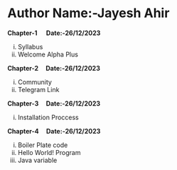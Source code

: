 # Author Name:-Jayesh Ahir
<strong>Chapter-1 &nbsp;&nbsp;&nbsp;&nbsp; Date:-26/12/2023</strong><br>
<ol type="i">
<li>Syllabus</li>
<li>Welcome Alpha Plus</li>
</ol>
<strong>Chapter-2 &nbsp;&nbsp;&nbsp;&nbsp;Date:-26/12/2023</strong><br>
<ol type="i">
<li>Community</li>
<li>Telegram Link</li>
</ol>
<strong>Chapter-3 &nbsp;&nbsp;&nbsp;&nbsp;Date:-26/12/2023</strong><br>
<ol type="i">
<li>Installation Proccess</li>
</ol>
<strong>Chapter-4 &nbsp;&nbsp;&nbsp;&nbsp;Date:-26/12/2023</strong><br>
<ol type="i">
<li>Boiler Plate code</li>
<li>Hello World! Program</li>
<li>Java variable</li>
</ol>